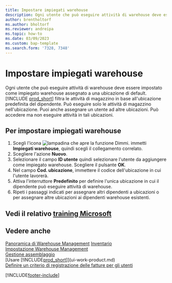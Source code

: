 ```yaml
---
title: Impostare impiegati warehouse
description: Ogni utente che può eseguire attività di warehouse deve essere impostato come impiegato warehouse assegnato a una ubicazione di default e potenzialmente a più ubicazioni non di default.
author: brentholtorf
ms.author: bholtorf
ms.reviewer: andreipa
ms.topic: how-to
ms.date: 03/09/2023
ms.custom: bap-template
ms.search.form: '7328, 7348'
---
```

# <a name="set-up-warehouse-employees"></a><a name="set-up-warehouse-employees"></a><a name="set-up-warehouse-employees"></a>Impostare impiegati warehouse

Ogni utente che può eseguire attività di warehouse deve essere impostato come impiegato warehouse assegnato a una ubicazione di default. [!INCLUDE [prod_short](includes/prod_short.md)] filtra le attività di magazzino in base all'ubicazione predefinita del dipendente. Può eseguire solo le attività di magazzino nell'ubicazione. Puoi anche assegnare un utente ad altre ubicazioni. Può accedere ma non eseguire attività in tali ubicazioni.

## <a name="to-set-up-warehouse-employees"></a><a name="to-set-up-warehouse-employees"></a><a name="to-set-up-warehouse-employees"></a>Per impostare impiegati warehouse

1. Scegli l'icona ![lampadina che apre la funzione Dimmi.](media/ui-search/search_small.png "Dimmi cosa vuoi fare") immetti **Impiegati warehouse**, quindi scegli il collegamento correlato.  
2. Scegliere l'azione **Nuovo**.  
3. Selezionare il campo **ID utente** quindi selezionare l'utente da aggiungere come impiegato warehouse. Scegliere il pulsante **OK**.  
4. Nel campo **Cod. ubicazione**, immettere il codice dell'ubicazione in cui l'utente lavorerà.  
5. Attiva l'interruttore **Predefinito** per definire l'unica ubicazione in cui il dipendente può eseguire attività di warehouse.  
6. Ripeti i passaggi indicati per assegnare altri dipendenti a ubicazioni o per assegnare altre ubicazioni ai dipendenti warehouse esistenti.  

## <a name="see-related-microsoft-training"></a><a name="see-related-microsoft-training"></a><a name="see-related-microsoft-training"></a>Vedi il relativo [training Microsoft](/training/modules/get-started-warehouse-management/)

## <a name="see-also"></a><a name="see-also"></a><a name="see-also"></a>Vedere anche

[Panoramica di Warehouse Management](design-details-warehouse-management.md)
[Inventario](inventory-manage-inventory.md)  
[Impostazione Warehouse Management](warehouse-setup-warehouse.md)  
[Gestione assemblaggio](assembly-assemble-items.md)  
[Usare [!INCLUDE[prod_short](includes/prod_short.md)]](ui-work-product.md)  
[Definire un criterio di registrazione delle fatture per gli utenti](admin-setup-invoice-posting-policy.md)  

[!INCLUDE[footer-include](includes/footer-banner.md)]
